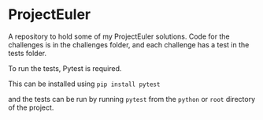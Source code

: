 # ProjectEuler
A repository to hold some of my ProjectEuler solutions. Code for the challenges is in the challenges folder, and each challenge has a test in the tests folder.


To run the tests, Pytest is required. 

This can be installed using `pip install pytest`

and the tests can be run by running `pytest` from the `python` or `root` directory of the project.
